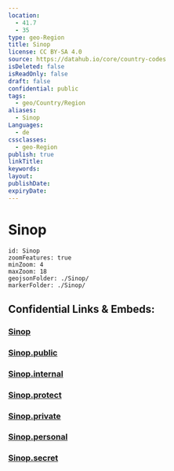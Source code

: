 ```yaml
---
location:
  - 41.7
  - 35
type: geo-Region
title: Sinop
license: CC BY-SA 4.0
source: https://datahub.io/core/country-codes
isDeleted: false
isReadOnly: false
draft: false
confidential: public
tags:
  - geo/Country/Region
aliases:
  - Sinop
Languages:
  - de
cssclasses:
  - geo-Region
publish: true
linkTitle:
keywords:
layout:
publishDate:
expiryDate:
---
```


# Sinop

```leaflet
id: Sinop
zoomFeatures: true 
minZoom: 4 
maxZoom: 18
geojsonFolder: ./Sinop/
markerFolder: ./Sinop/
```


## Confidential Links & Embeds: 

### [Sinop](/_Standards/Earth/Continent/Europe/Europe~East/Turkey/Provinces~Turkey/Sinop.md) 

### [Sinop.public](/_public/Earth/Continent/Europe/Europe~East/Turkey/Provinces~Turkey/Sinop.public.md) 

### [Sinop.internal](/_internal/Earth/Continent/Europe/Europe~East/Turkey/Provinces~Turkey/Sinop.internal.md) 

### [Sinop.protect](/_protect/Earth/Continent/Europe/Europe~East/Turkey/Provinces~Turkey/Sinop.protect.md) 

### [Sinop.private](/_private/Earth/Continent/Europe/Europe~East/Turkey/Provinces~Turkey/Sinop.private.md) 

### [Sinop.personal](/_personal/Earth/Continent/Europe/Europe~East/Turkey/Provinces~Turkey/Sinop.personal.md) 

### [Sinop.secret](/_secret/Earth/Continent/Europe/Europe~East/Turkey/Provinces~Turkey/Sinop.secret.md)

